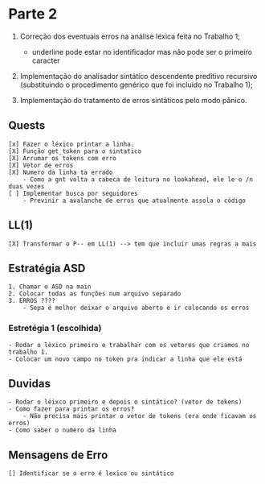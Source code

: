 # Parte 2

1. Correção dos eventuais erros na análise léxica feita no Trabalho 1;
    - underline pode estar no identificador mas não pode ser o primeiro caracter

2. Implementação do analisador sintático descendente preditivo recursivo (substituindo o procedimento genérico que foi incluído no Trabalho 1);

3. Implementação do tratamento de erros sintáticos pelo modo pânico.

## Quests

    [x] Fazer o léxico printar a linha.
    [X] Função get_token para o sintatico
    [X] Arrumar os tokens com erro
    [X] Vetor de erros
    [X] Numero da linha ta errado
        - Como a gnt volta a cabeca de leitura no lookahead, ele le o /n duas vezes
    [ ] Implementar busca por seguidores
        - Previnir a avalanche de erros que atualmente assola o código

## LL(1)

    [X] Transformar o P-- em LL(1) --> tem que incluir umas regras a mais

## Estratégia ASD

    1. Chamar o ASD na main
    2. Colocar todas as funções num arquivo separado
    3. ERROS ????
        - Sepa é melhor deixar o arquivo aberto e ir colocando os erros

### Estretégia 1 (escolhida)

    - Rodar o léxico primeiro e trabalhar com os vetores que criamos no trabalho 1.
    - Colocar um novo campo no token pra indicar a linha que ele está

## Duvidas

    - Rodar o léixco primeiro e depois o sintático? (vetor de tokens)
    - Como fazer para printar os erros?
        - Não precisa mais printar o vetor de tokens (era onde ficavam os erros)
    - Como saber o numero da linha

## Mensagens de Erro

    [] Identificar se o erro é lexico ou sintático

    
